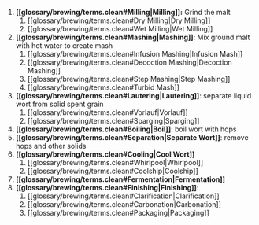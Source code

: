 1. **[[glossary/brewing/terms.clean#Milling|Milling]]:** Grind the malt
	1. [[glossary/brewing/terms.clean#Dry Milling|Dry Milling]]
	2. [[glossary/brewing/terms.clean#Wet Milling|Wet Milling]]
2. **[[glossary/brewing/terms.clean#Mashing|Mashing]]**: Mix ground malt with hot water to create mash
	1. [[glossary/brewing/terms.clean#Infusion Mashing|Infusion Mash]]
	2. [[glossary/brewing/terms.clean#Decoction Mashing|Decoction Mashing]]
	3. [[glossary/brewing/terms.clean#Step Mashing|Step Mashing]]
	4. [[glossary/brewing/terms.clean#Turbid Mash]]
3. **[[glossary/brewing/terms.clean#Lautering|Lautering]]**: separate liquid wort from solid spent grain
	1. [[glossary/brewing/terms.clean#Vorlauf|Vorlauf]]
	2. [[glossary/brewing/terms.clean#Sparging|Sparging]]
4. **[[glossary/brewing/terms.clean#Boiling|Boil]]**: boil wort with hops
5. **[[glossary/brewing/terms.clean#Separation|Separate Wort]]**: remove hops and other solids
6. **[[glossary/brewing/terms.clean#Cooling|Cool Wort]]**
	1. [[glossary/brewing/terms.clean#Whirlpool|Whirlpool]]
	2. [[glossary/brewing/terms.clean#Coolship|Coolship]]
7. **[[glossary/brewing/terms.clean#Fermentation|Fermentation]]**
8. **[[glossary/brewing/terms.clean#Finishing|Finishing]]**: 
	1. [[glossary/brewing/terms.clean#Clarification|Clarification]]
	2. [[glossary/brewing/terms.clean#Carbonation|Carbonation]]
	3. [[glossary/brewing/terms.clean#Packaging|Packaging]]